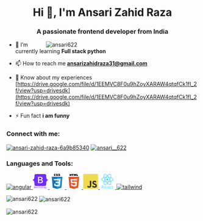 <h1 align="center">Hi 👋, I'm Ansari Zahid Raza</h1>
<h3 align="center">A passionate frontend developer from India</h3>

<p > <img align="right" width="400" src="https://camo.githubusercontent.com/4d9f5ecceb711eec6e2018f38a5677dc657c9738d4a65ba3b928c41c0a45b439/68747470733a2f2f6d69726f2e6d656469756d2e636f6d2f6d61782f313336302f302a37513379765349765f7430696f4a2d5a2e676966" alt="ansari622" /> </p>

- 🌱 I’m currently learning **Full stack python**

- 📫 How to reach me **ansarizahidraza31@gmail.com**

- 📄 Know about my experiences [https://drive.google.com/file/d/1EEMVC8F0u9hZoyXARAW4qtqfCk1fI_2f/view?usp=drivesdk](https://drive.google.com/file/d/1EEMVC8F0u9hZoyXARAW4qtqfCk1fI_2f/view?usp=drivesdk)

- ⚡ Fun fact **i am funny**

<h3 align="left">Connect with me:</h3>
<p align="left">
<a href="https://linkedin.com/in/ansari-zahid-raza-6a9b85340" target="blank"><img align="center" src="https://raw.githubusercontent.com/rahuldkjain/github-profile-readme-generator/master/src/images/icons/Social/linked-in-alt.svg" alt="ansari-zahid-raza-6a9b85340" height="30" width="40" /></a>
<a href="https://instagram.com/ansari__622" target="blank"><img align="center" src="https://raw.githubusercontent.com/rahuldkjain/github-profile-readme-generator/master/src/images/icons/Social/instagram.svg" alt="ansari__622" height="30" width="40" /></a>
</p>

<h3 align="left">Languages and Tools:</h3>
<p align="left"> <a href="https://angular.io" target="_blank" rel="noreferrer"> <img src="https://angular.io/assets/images/logos/angular/angular.svg" alt="angular" width="40" height="40"/> </a> <a href="https://getbootstrap.com" target="_blank" rel="noreferrer"> <img src="https://raw.githubusercontent.com/devicons/devicon/master/icons/bootstrap/bootstrap-plain-wordmark.svg" alt="bootstrap" width="40" height="40"/> </a> <a href="https://www.w3schools.com/css/" target="_blank" rel="noreferrer"> <img src="https://raw.githubusercontent.com/devicons/devicon/master/icons/css3/css3-original-wordmark.svg" alt="css3" width="40" height="40"/> </a> <a href="https://www.w3.org/html/" target="_blank" rel="noreferrer"> <img src="https://raw.githubusercontent.com/devicons/devicon/master/icons/html5/html5-original-wordmark.svg" alt="html5" width="40" height="40"/> </a> <a href="https://developer.mozilla.org/en-US/docs/Web/JavaScript" target="_blank" rel="noreferrer"> <img src="https://raw.githubusercontent.com/devicons/devicon/master/icons/javascript/javascript-original.svg" alt="javascript" width="40" height="40"/> </a>  <a href="https://reactjs.org/" target="_blank" rel="noreferrer"> <img src="https://raw.githubusercontent.com/devicons/devicon/master/icons/react/react-original-wordmark.svg" alt="react" width="40" height="40"/> </a> <a href="https://tailwindcss.com/" target="_blank" rel="noreferrer"> <img src="https://www.vectorlogo.zone/logos/tailwindcss/tailwindcss-icon.svg" alt="tailwind" width="40" height="40"/> </a> </p>

<p><img align="left" src="https://github-readme-stats.vercel.app/api/top-langs?username=ansari622&show_icons=true&locale=en&layout=compact" alt="ansari622" /></p>

<p>&nbsp;<img align="center" src="https://github-readme-stats.vercel.app/api?username=ansari622&show_icons=true&locale=en" alt="ansari622" /></p>

<p><img align="center" src="https://github-readme-streak-stats.herokuapp.com/?user=ansari622&" alt="ansari622" /></p>
